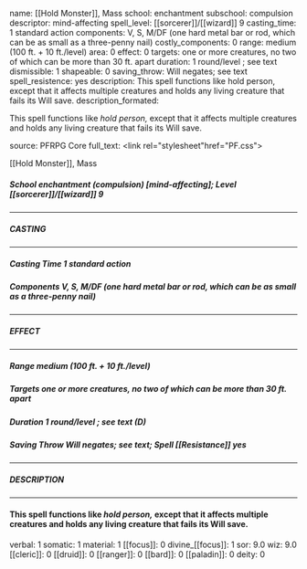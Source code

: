 name: [[Hold Monster]], Mass
school: enchantment
subschool: compulsion
descriptor: mind-affecting
spell_level: [[sorcerer]]/[[wizard]] 9
casting_time: 1 standard action
components: V, S, M/DF (one hard metal bar or rod, which can be as small as a three-penny nail)
costly_components: 0
range: medium (100 ft. + 10 ft./level)
area: 0
effect: 0
targets: one or more creatures, no two of which can be more than 30 ft. apart
duration: 1 round/level ; see text
dismissible: 1
shapeable: 0
saving_throw: Will negates; see text
spell_resistence: yes
description: This spell functions like hold person, except that it affects multiple creatures and holds any living creature that fails its Will save.
description_formated: <p>This spell functions like <i>hold person,</i> except that it affects multiple creatures and holds any living creature that fails its Will save.</p>
source: PFRPG Core
full_text: <link rel="stylesheet"href="PF.css"><div class="heading"><p class="alignleft">[[Hold Monster]], Mass</p><div style="clear: both;"></div></div><div><h5><b>School </b>enchantment (compulsion) [mind-affecting]; <b>Level </b>[[sorcerer]]/[[wizard]] 9</h5></div><hr/><div><h5><b>CASTING</b></h5></div><hr/><div><h5><b>Casting Time </b>1 standard action</h5><h5><b>Components </b>V, S, M/DF (one hard metal bar or rod, which can be as small as a three-penny nail)</h5></div><hr/><div><h5><b>EFFECT</b></h5></div><hr/><div><h5><b>Range </b>medium (100 ft. + 10 ft./level)</h5><h5><b>Targets </b>one or more creatures, no two of which can be more than 30 ft. apart</h5><h5><b>Duration </b>1 round/level ; see text (D)</h5><h5><b>Saving Throw </b>Will negates; see text; <b>Spell [[Resistance]] </b>yes</h5></div><hr/><div><h5><b>DESCRIPTION</b></h5></div><hr/><div><h4><p>This spell functions like <i>hold person,</i> except that it affects multiple creatures and holds any living creature that fails its Will save.</p></h4></div>
verbal: 1
somatic: 1
material: 1
[[focus]]: 0
divine_[[focus]]: 1
sor: 9.0
wiz: 9.0
[[cleric]]: 0
[[druid]]: 0
[[ranger]]: 0
[[bard]]: 0
[[paladin]]: 0
deity: 0
